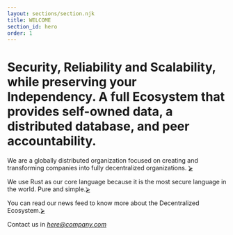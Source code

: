 ```yaml
---
layout: sections/section.njk
title: WELCOME
section_id: hero
order: 1
---
```

# Security, Reliability and Scalability, while preserving your Independency. A full Ecosystem that provides self-owned data, a distributed database, and peer accountability.

<!-- We are a globally distributed organisation focused on hard engineering problems in decentralised technologies. -->

<!-- We help by creating an alternative to the dominant centralized systems of the Internet, protecting our ability to make our own choices, and giving trustworthy information we can act on. -->

We are a globally distributed organization focused on creating and transforming companies into fully decentralized organizations. [⮚](#projects)

We use Rust as our core language because it is the most secure language in the world. Pure and simple.[⮚](#pens)

You can read our news feed to know more about the Decentralized Ecosystem.[⮚](#writing)

Contact us in *here@company.com*

<!-- P2P decentralized network: [Holochain](#projects). The new era of databases [Blockchain](#pens) Ethereum [Smart Contract](#writing). Security with [Rust](https://www.rust-lang.org/) -->